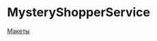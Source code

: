 # MysteryShopperService

[Макеты](https://www.figma.com/file/OM8XcawTTwse33lGYyHisv/Material-UI-for-Figma-(and-MUI-X)-(Community)-(Copy)?type=design&node-id=6808-40967&mode=design&t=BqgjSk3zLXq4fQOS-0)

